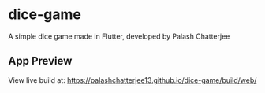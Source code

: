 # dice-game
A simple dice game made in Flutter, developed by Palash Chatterjee <br />

## App Preview 
View live build at: https://palashchatterjee13.github.io/dice-game/build/web/ 
